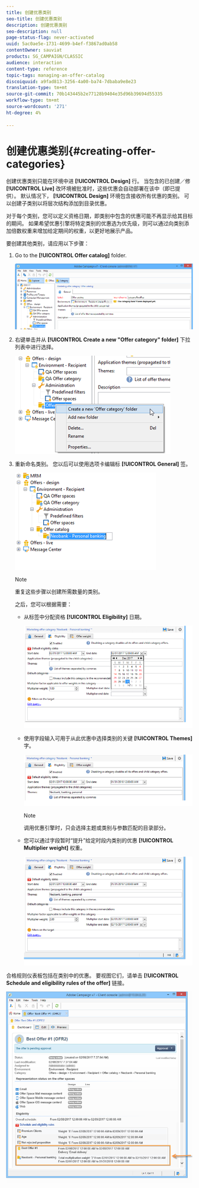 ```yaml
---
title: 创建优惠类别
seo-title: 创建优惠类别
description: 创建优惠类别
seo-description: null
page-status-flag: never-activated
uuid: 5ac0ae5e-1731-4699-b4ef-f3867ad0ab58
contentOwner: sauviat
products: SG_CAMPAIGN/CLASSIC
audience: interaction
content-type: reference
topic-tags: managing-an-offer-catalog
discoiquuid: a9fad813-3256-4a00-ba74-7dbaba9e8e23
translation-type: tm+mt
source-git-commit: 70b143445b2e77128b9404e35d96b39694d55335
workflow-type: tm+mt
source-wordcount: '271'
ht-degree: 4%

---
```



# 创建优惠类别{#creating-offer-categories}

创建优惠类别只能在环境中进 **[!UICONTROL Design]** 行。 当包含的已创建／修 **[!UICONTROL Live]** 改环境被批准时，这些优惠会自动部署在该中（即已提供）。 默认情况下， **[!UICONTROL Design]** 环境包含接收所有优惠的类别。 可以创建子类别以将层次结构添加到目录优惠。

对于每个类别，您可以定义资格日期，即类别中包含的优惠可能不再显示给其目标的期间。 如果希望优惠引擎将特定类别的优惠选为优先级，则可以通过向类别添加倍数权重来增加给定期间的权重，以更好地展示产品。

要创建其他类别，请应用以下步骤：

1. Go to the **[!UICONTROL Offer catalog]** folder.

   ![](assets/offer_cat_create_001.png)

1. 右键单击并从 **[!UICONTROL Create a new "Offer category" folder]** 下拉列表中进行选择。

   ![](assets/offer_cat_create_002.png)

1. 重新命名类别。 您以后可以使用选项卡编辑标 **[!UICONTROL General]** 签。

   ![](assets/offer_cat_create_003.png)

   >[!NOTE]
   >
   >重复这些步骤以创建所需数量的类别。

   之后，您可以根据需要：

   * 从标签中分配资格 **[!UICONTROL Eligibility]** 日期。

      ![](assets/offer_cat_create_004.png)

   * 使用字段输入可用于从此优惠中选择类别的关键 **[!UICONTROL Themes]** 字。

      ![](assets/offer_cat_create_005.png)

      >[!NOTE]
      >
      >调用优惠引擎时，只会选择主题或类别与参数匹配的目录部分。

   * 您可以通过字段暂时“提升”给定时段内类别的优惠 **[!UICONTROL Multiplier weight]** 权重。

      ![](assets/offer_cat_create_006.png)

合格规则仪表板包括在类别中的优惠。 要视图它们，请单击 **[!UICONTROL Schedule and eligibility rules of the offer]** 链接。

![](assets/offer_create_006.png)

